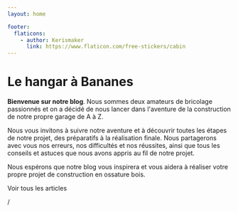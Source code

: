```yaml
---
layout: home

footer:
  flaticons:
    - author: Kerismaker
      link: https://www.flaticon.com/free-stickers/cabin
---
```


<script setup lang="ts">
  import articles from './blog/articles'
  import {tools} from './tools/tools'
  const lastArticles = articles.slice(0, 3)
</script>

<Landing scrollId="lastArticles" class="text-white">
  <h1
    class="flex mb-6 font-sans text-3xl font-bold tracking-tight sm:text-4xl lg:text-5xl border-l-8 border-yellow-500 pl-4"
  >
    <Flaticon :icon="{src: '/banane.png'}" class=""/> Le hangar à Bananes
  </h1>
  <p class="mb-6 text-base text-justify md:text-lg">
    <strong>Bienvenue sur notre blog</strong>. Nous sommes deux amateurs
    de bricolage passionnés et on a décidé de nous lancer dans
    l'aventure de la construction de notre propre garage de A à Z.
  </p>

  <p class="mb-6 text-base text-justify md:text-lg">
    Nous vous invitons à suivre notre aventure et à découvrir toutes
    les étapes de notre projet, des préparatifs à la réalisation
    finale. Nous partagerons avec vous nos erreurs, nos difficultés et
    nos réussites, ainsi que tous les conseils et astuces que nous
    avons appris au fil de notre projet.
  </p>
  <p class="mb-6 text-base text-justify md:text-lg">
    Nous espérons que notre blog vous inspirera et vous aidera à
    réaliser votre propre projet de construction en ossature bois.
  </p>
 <template v-slot:image>
    <img
      src="/media/home/001-cottage.png"
      alt="Une image d'un chalet en bois avec des arbres en arrière plan"
      class="object-scale-down px-8 w-full h-auto max-h-96"
    />
  </template>
</Landing>

<Articles id="lastArticles" :articles="lastArticles">
<template v-slot:title>
<Flaticon :icon="{ src: '/media/home/002-news.png' }" class="w-auto h-64" /> Derniers articles
</template>
</Articles>

<div class="max-w-xl mb-10 md:mx-auto sm:text-center lg:max-w-2xl md:mb-12">
  <VPButton href="/blog/index.md" size="big" class="w-full max-w-xs mx-auto">
    Voir tous les articles
  </VPButton>
</div>

<HomeStats :stats="[
  { title: 'Démarrage des travaux', value: '16/12/2022' },
  { title: 'Articles de blog', value: articles.length },
  { title: 'Etape en cours', value: 'Terrassement' },
  { title: 'Dépensés', value: '~4500€' },
]"  />/

<Partners :partners="[
  {
    title: 'Denis Matériaux',
    image: 'https://www.denismateriaux.com/skin/frontend/rwd/dm/images/refonte/logo-denisMat.jpg',
    link: 'https://www.denismateriaux.com'
  }, {
    title: 'Gefradis',
    image: 'https://www.gefradis.fr/img/gefradis-logo-1673440793.jpg',
    link: 'https://www.gefradis.fr'
  }, {
    title: 'DBi bois',
    image: 'https://www.dbi-bois.fr/wp-content/uploads/2022/02/logo-dbi-300x116.png',
    link: 'https://www.dbi-bois.fr'
  }
]" />